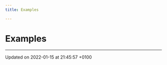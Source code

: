 ```yaml
---
title: Examples

---
```


# Examples







-------------------------------

Updated on 2022-01-15 at 21:45:57 +0100
